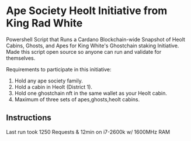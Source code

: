 # Ape Society Heolt Initiative from King Rad White
Powershell Script that Runs a Cardano Blockchain-wide Snapshot of Heolt Cabins, Ghosts, and Apes for King White's Ghostchain staking Initiative. Made this script open source so anyone can run and validate for themselves.

Requirements to participate in this initiative:

1. Hold any ape society family. 
2. Hold a cabin in Heolt (District 1). 
3. Hold one ghostchain nft in the same wallet as your Heolt cabin. 
4. Maximum of three sets of apes,ghosts,heolt cabins.

## Instructions








Last run took 1250 Requests & 12min on i7-2600k w/ 1600MHz RAM
